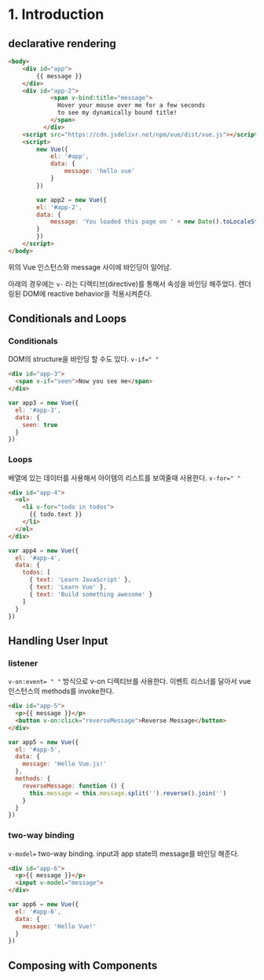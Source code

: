 # 1. Introduction

## declarative rendering

```html
<body>
    <div id="app">
        {{ message }}
    </div>
    <div id="app-2">
            <span v-bind:title="message">
              Hover your mouse over me for a few seconds
              to see my dynamically bound title!
            </span>
          </div>
    <script src="https://cdn.jsdelivr.net/npm/vue/dist/vue.js"></script>
    <script>
        new Vue({
            el: '#app',
            data: {
                message: 'hello vue'
            }
        })

        var app2 = new Vue({
        el: '#app-2',
        data: {
            message: 'You loaded this page on ' + new Date().toLocaleString()
        }
        })
    </script>  
</body>
```

위의 Vue 인스턴스와 message 사이에 바인딩이 일어남.

아래의 경우에는 `v-` 라는 디렉티브(directive)를 통해서 속성을 바인딩 해주었다. 렌더링된 DOM에 reactive behavior을 적용시켜준다. 

## Conditionals and Loops

### Conditionals 

DOM의 structure을 바인딩 할 수도 있다.  `v-if=" "`

``` html
<div id="app-3">
  <span v-if="seen">Now you see me</span>
</div>
```

```javascript
var app3 = new Vue({
  el: '#app-3',
  data: {
    seen: true
  }
})
```

### Loops

배열에 있는 데이터를 사용해서 아이템의 리스트를 보여줄때 사용한다. `v-for=" "` 

```html
<div id="app-4">
  <ol>
    <li v-for="todo in todos">
      {{ todo.text }}
    </li>
  </ol>
</div>
```

```javascript
var app4 = new Vue({
  el: '#app-4',
  data: {
    todos: [
      { text: 'Learn JavaScript' },
      { text: 'Learn Vue' },
      { text: 'Build something awesome' }
    ]
  }
})
```

## Handling User Input

### listener 

`v-on:event= " "` 방식으로 v-on 디렉티브를 사용한다. 이벤트 리스너를 달아서 vue 인스턴스의 methods를 invoke한다. 

```html
<div id="app-5">
  <p>{{ message }}</p>
  <button v-on:click="reverseMessage">Reverse Message</button>
</div>
```

```javascript
var app5 = new Vue({
  el: '#app-5',
  data: {
    message: 'Hello Vue.js!'
  },
  methods: {
    reverseMessage: function () {
      this.message = this.message.split('').reverse().join('')
    }
  }
})
```

### two-way binding

`v-model=` two-way binding. input과 app state의 message를 바인딩 해준다. 

```html 
<div id="app-6">
  <p>{{ message }}</p>
  <input v-model="message">
</div>
```

```javascript
var app6 = new Vue({
  el: '#app-6',
  data: {
    message: 'Hello Vue!'
  }
})
```

## Composing with Components


